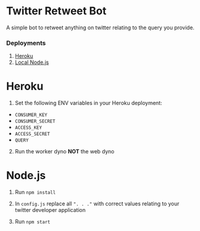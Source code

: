 # Twitter Retweet Bot

A simple bot to retweet anything on twitter relating to the query you provide.

### Deployments

1. [Heroku](#Heroku)
2. [Local Node.js](#Node.js)

# Heroku

1. Set the following ENV variables in your Heroku deployment:

* `CONSUMER_KEY`
* `CONSUMER_SECRET`
* `ACCESS_KEY`
* `ACCESS_SECRET`
* `QUERY`

2. Run the worker dyno __NOT__ the web dyno

# Node.js

1. Run `npm install`

2. In `config.js` replace all `". . ."` with correct values relating to your twitter developer application

3. Run `npm start`



